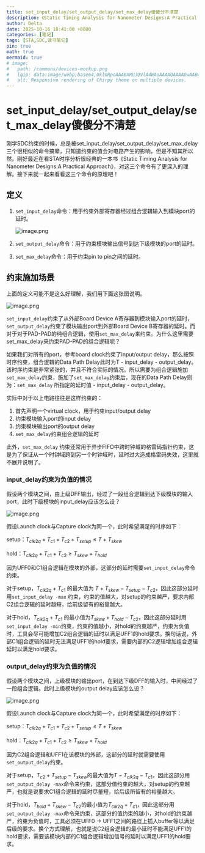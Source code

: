 ```yaml
---
title: set_input_delay/set_output_delay/set_max_delay傻傻分不清楚
description: 《Static Timing Analysis for Nanometer Designs:A Practical Approach》的学习笔记
author: Delta
date: 2025-10-16 18:41:00 +0800
categories: [笔记]
tags: [STA,SDC,读书笔记]
pin: true
math: true
mermaid: true
# image:
#   path: /commons/devices-mockup.png
#   lqip: data:image/webp;base64,UklGRpoAAABXRUJQVlA4WAoAAAAQAAAADwAABwAAQUxQSDIAAAARL0AmbZurmr57yyIiqE8oiG0bejIYEQTgqiDA9vqnsUSI6H+oAERp2HZ65qP/VIAWAFZQOCBCAAAA8AEAnQEqEAAIAAVAfCWkAALp8sF8rgRgAP7o9FDvMCkMde9PK7euH5M1m6VWoDXf2FkP3BqV0ZYbO6NA/VFIAAAA
#   alt: Responsive rendering of Chirpy theme on multiple devices.
---
```



# set_input_delay/set_output_delay/set_max_delay傻傻分不清楚

刚学SDC约束的时候，总是被set_input_delay/set_output_delay/set_max_delay三个很相似的命令搞晕，只知道约束的值会对电路产生的影响，但是不知其所以然。刚好最近在看STA时序分析很经典的一本书《Static Timing Analysis for Nanometer Designs:A Practical Approach》，对这三个命令有了更深入的理解。接下来就一起来看看这三个命令的原理吧！

## 定义

1. `set_input_delay`命令：用于约束外部寄存器经过组合逻辑输入到模块port的延时。
    
    ![image.png](..\assets\posts\sdc_study\2025-10-16-set_x_delay\image.png)
    
2. `set_output_delay`命令：用于约束模块输出信号到达下级模块的port的延时。
3. `set_max_delay`命令：用于约束pin to pin之间的延时。

## 约束施加场景

上面的定义可能不是这么好理解，我们用下面这张图说明。

![image.png](..\assets\posts\sdc_study\2025-10-16-set_x_delay\image%201.png)

`set_input_delay`约束了从外部Board Device A寄存器到模块输入port的延时，`set_output_delay`约束了模块输出port到外部Board Device B寄存器的延时。而对于对于PAD-PAD的纯组合逻辑，使用`set_max_delay`来约束。为什么这里需要set_max_delay来约束PAD-PAD的组合逻辑呢？

如果我们对所有的port，参考board clock约束了input/output delay，那么按照时序约束，组合逻辑的Data Path Delay此时为T - input_delay - output_delay。该时序约束是非常紧张的，并且不符合实际的情况。所以需要为组合逻辑施加`set_max_delay`约束，施加了`set_max_delay`约束后，现在的Data Path Delay则为：`set_max_delay` 所指定的延时值 - input_delay - output_delay。

实际中对于以上电路往往是这样约束的：

1. 首先声明一个virtual clock，用于约束input/output delay
2. 约束模块输入port的input delay
3. 约束模块输出port的output delay
4. `set_max_delay`约束组合逻辑的延时

此外，`set_max_delay` 约束还常用于异步FIFO中跨时钟域的格雷码指针约束，这是为了保证从一个时钟域跨到另一个时钟域时，延时过大造成格雷码失效，这里就不展开说明了。

### input_delay约束为负值的情况

假设两个模块之间，由上级DFF输出，经过了一段组合逻辑到达下级模块的输入port，此时下级模块的input_delay应该怎么设？

![image.png](..\assets\posts\sdc_study\2025-10-16-set_x_delay\image%202.png)

假设Launch clock与Capture clock为同一个，此时希望满足的时序如下：

setup：$T_{clk2q} + T_{c1} + T_{c2} + T_{setup}  \leq T+T_{skew}$

hold：$T_{clk2q} + T_{c1} + T_{c2}  \geq T_{skew} + T_{hold}$

因为UFF0和C1组合逻辑在模块的外部，这部分的延时需要`set_input_delay`命令约束。

对于setup，$T_{clk2q} + T_{c1}$ 的最大值为 $T + T_{skew} - T_{setup} - T_{c2}$，因此这部分延时用`set_input_delay -max` 约束，约束的值越大，对setup的约束越严，要求内部C2组合逻辑的延时越短，给前级留有的裕量越大。

对于hold，$T_{clk2q} + T_{c1}$ 的最小值为$T_{skew} + T_{hold} - T_{c2}$，因此这部分延时用`set_input_delay -min`约束，约束的值越小，对hold的约束越严，约束为负值时，工具会尽可能增加C2组合逻辑的延时以满足UFF1的hold要求。换句话说，外部C1组合逻辑的延时无法满足UFF1的hold要求，需要内部的C2逻辑增加组合逻辑延时以满足hold要求。

### output_delay约束为负值的情况

假设两个模块之间，上级模块的输出port，在到达下级DFF的输入时，中间经过了一段组合逻辑。此时上级模块的output delay应该怎么设？

![image.png](..\assets\posts\sdc_study\2025-10-16-set_x_delay\image%203.png)

假设Launch clock与Capture clock为同一个，此时希望满足的时序如下：

setup：$T_{clk2q} + T_{c1} + T_{c2} + T_{setup}  \leq T+T_{skew}$

hold：$T_{clk2q} + T_{c1} + T_{c2}  \geq T_{skew} + T_{hold}$

因为C2组合逻辑和UFF1在该模块的外部，这部分的延时就需要使用`set_output_delay`约束。

对于setup，$T_{c2}+T_{setup} - T_{skew}$的最大值为$T - T_{clk2q} - T_{c1}$，因此这部分用`set_output_delay -max`命令来约束，这部分值约束的越大，对setup的约束越严，也就是说要求C1组合逻辑的延时尽量短，给后级所留有的裕量越大。

对于hold，$T_{hold}+T_{skew}-T_{c2}$的最小值为$T_{clk2q} + T_{c1}$，因此这部分用`set_output_delay -max`命令来约束，这部分的值约束的越小，对hold的约束越严，约束为负值时，工具必须在UFF0 → UFF1之间的路径上插入buffer等以满足后级的要求。换个方式理解，也就是说C2组合逻辑的最小延时不能满足UFF1的hold要求，需要该模块内部的C1组合逻辑增加信号的延时以满足UFF1的hold要求。